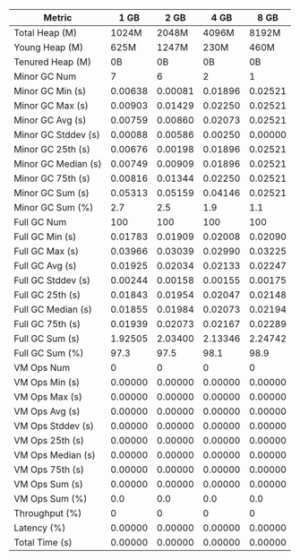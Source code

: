 | Metric | 1 GB | 2 GB | 4 GB | 8 GB |
|------|----|----|----|----|
| Total Heap (M) | 1024M | 2048M | 4096M | 8192M |
| Young Heap (M) | 625M | 1247M | 230M | 460M |
| Tenured Heap (M) | 0B | 0B | 0B | 0B |
| Minor GC Num | 7 | 6 | 2 | 1 |
| Minor GC Min (s) | 0.00638 | 0.00081 | 0.01896 | 0.02521 |
| Minor GC Max (s) | 0.00903 | 0.01429 | 0.02250 | 0.02521 |
| Minor GC Avg (s) | 0.00759 | 0.00860 | 0.02073 | 0.02521 |
| Minor GC Stddev (s) | 0.00088 | 0.00586 | 0.00250 | 0.00000 |
| Minor GC 25th (s) | 0.00676 | 0.00198 | 0.01896 | 0.02521 |
| Minor GC Median (s) | 0.00749 | 0.00909 | 0.01896 | 0.02521 |
| Minor GC 75th (s) | 0.00816 | 0.01344 | 0.02250 | 0.02521 |
| Minor GC Sum (s) | 0.05313 | 0.05159 | 0.04146 | 0.02521 |
| Minor GC Sum (%) | 2.7 | 2.5 | 1.9 | 1.1 |
| Full GC Num | 100 | 100 | 100 | 100 |
| Full GC Min (s) | 0.01783 | 0.01909 | 0.02008 | 0.02090 |
| Full GC Max (s) | 0.03966 | 0.03039 | 0.02990 | 0.03225 |
| Full GC Avg (s) | 0.01925 | 0.02034 | 0.02133 | 0.02247 |
| Full GC Stddev (s) | 0.00244 | 0.00158 | 0.00155 | 0.00175 |
| Full GC 25th (s) | 0.01843 | 0.01954 | 0.02047 | 0.02148 |
| Full GC Median (s) | 0.01855 | 0.01984 | 0.02073 | 0.02194 |
| Full GC 75th (s) | 0.01939 | 0.02073 | 0.02167 | 0.02289 |
| Full GC Sum (s) | 1.92505 | 2.03400 | 2.13346 | 2.24742 |
| Full GC Sum (%) | 97.3 | 97.5 | 98.1 | 98.9 |
| VM Ops Num | 0 | 0 | 0 | 0 |
| VM Ops Min (s) | 0.00000 | 0.00000 | 0.00000 | 0.00000 |
| VM Ops Max (s) | 0.00000 | 0.00000 | 0.00000 | 0.00000 |
| VM Ops Avg (s) | 0.00000 | 0.00000 | 0.00000 | 0.00000 |
| VM Ops Stddev (s) | 0.00000 | 0.00000 | 0.00000 | 0.00000 |
| VM Ops 25th (s) | 0.00000 | 0.00000 | 0.00000 | 0.00000 |
| VM Ops Median (s) | 0.00000 | 0.00000 | 0.00000 | 0.00000 |
| VM Ops 75th (s) | 0.00000 | 0.00000 | 0.00000 | 0.00000 |
| VM Ops Sum (s) | 0.00000 | 0.00000 | 0.00000 | 0.00000 |
| VM Ops Sum (%) | 0.0 | 0.0 | 0.0 | 0.0 |
| Throughput (%) | 0 | 0 | 0 | 0 |
| Latency (%) | 0.00000 | 0.00000 | 0.00000 | 0.00000 |
| Total Time (s) | 0.00000 | 0.00000 | 0.00000 | 0.00000 |
